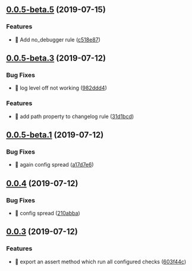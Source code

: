 ## [0.0.5-beta.5](https://github.com/vtex/danger/compare/v0.0.5-beta.3...v0.0.5-beta.5) (2019-07-15)


### Features

* :guitar: Add no_debugger rule ([c518e87](https://github.com/vtex/danger/commit/c518e87))



## [0.0.5-beta.3](https://github.com/vtex/danger/compare/v0.0.5-beta.1...v0.0.5-beta.3) (2019-07-12)


### Bug Fixes

* 🐛 log level off not working ([982ddd4](https://github.com/vtex/danger/commit/982ddd4))


### Features

* 🎸 add path property to changelog rule ([31d1bcd](https://github.com/vtex/danger/commit/31d1bcd))



## [0.0.5-beta.1](https://github.com/vtex/danger/compare/v0.0.4...v0.0.5-beta.1) (2019-07-12)


### Bug Fixes

* 🐛 again config spread ([a17d7e6](https://github.com/vtex/danger/commit/a17d7e6))



## [0.0.4](https://github.com/vtex/danger/compare/v0.0.3...v0.0.4) (2019-07-12)


### Bug Fixes

* 🐛 config spread ([210abba](https://github.com/vtex/danger/commit/210abba))



## [0.0.3](https://github.com/vtex/danger/compare/603f44c...v0.0.3) (2019-07-12)


### Features

* :guitar: export an assert method which run all configured checks ([603f44c](https://github.com/vtex/danger/commit/603f44c))




